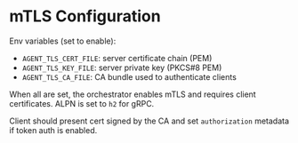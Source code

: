 # mTLS Configuration

Env variables (set to enable):
- `AGENT_TLS_CERT_FILE`: server certificate chain (PEM)
- `AGENT_TLS_KEY_FILE`: server private key (PKCS#8 PEM)
- `AGENT_TLS_CA_FILE`: CA bundle used to authenticate clients

When all are set, the orchestrator enables mTLS and requires client certificates. ALPN is set to `h2` for gRPC.

Client should present cert signed by the CA and set `authorization` metadata if token auth is enabled.
